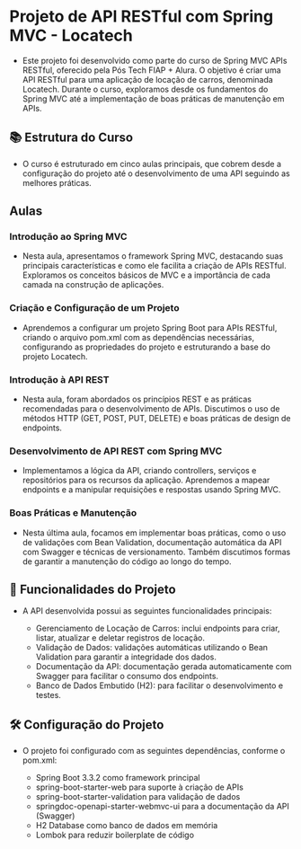 # Projeto de API RESTful com Spring MVC - Locatech

- Este projeto foi desenvolvido como parte do curso de Spring MVC APIs RESTful, oferecido pela Pós Tech FIAP + Alura. O objetivo é criar uma API RESTful para uma aplicação de locação de carros, denominada Locatech. Durante o curso, exploramos desde os fundamentos do Spring MVC até a implementação de boas práticas de manutenção em APIs.

## 📚 Estrutura do Curso

- O curso é estruturado em cinco aulas principais, que cobrem desde a configuração do projeto até o desenvolvimento de uma API seguindo as melhores práticas.

## Aulas

### Introdução ao Spring MVC

- Nesta aula, apresentamos o framework Spring MVC, destacando suas principais características e como ele facilita a criação de APIs RESTful. Exploramos os conceitos básicos de MVC e a importância de cada camada na construção de aplicações.

### Criação e Configuração de um Projeto

- Aprendemos a configurar um projeto Spring Boot para APIs RESTful, criando o arquivo pom.xml com as dependências necessárias, configurando as propriedades do projeto e estruturando a base do projeto Locatech.

### Introdução à API REST

- Nesta aula, foram abordados os princípios REST e as práticas recomendadas para o desenvolvimento de APIs. Discutimos o uso de métodos HTTP (GET, POST, PUT, DELETE) e boas práticas de design de endpoints.

### Desenvolvimento de API REST com Spring MVC

- Implementamos a lógica da API, criando controllers, serviços e repositórios para os recursos da aplicação. Aprendemos a mapear endpoints e a manipular requisições e respostas usando Spring MVC.

### Boas Práticas e Manutenção

- Nesta última aula, focamos em implementar boas práticas, como o uso de validações com Bean Validation, documentação automática da API com Swagger e técnicas de versionamento. Também discutimos formas de garantir a manutenção do código ao longo do tempo.

## 🚀 Funcionalidades do Projeto
- A API desenvolvida possui as seguintes funcionalidades principais:

    - Gerenciamento de Locação de Carros: inclui endpoints para criar, listar, atualizar e deletar registros de locação.
    - Validação de Dados: validações automáticas utilizando o Bean Validation para garantir a integridade dos dados.
    - Documentação da API: documentação gerada automaticamente com Swagger para facilitar o consumo dos endpoints.
    - Banco de Dados Embutido (H2): para facilitar o desenvolvimento e testes.

## 🛠️ Configuração do Projeto

- O projeto foi configurado com as seguintes dependências, conforme o pom.xml:

    - Spring Boot 3.3.2 como framework principal
    - spring-boot-starter-web para suporte à criação de APIs
    - spring-boot-starter-validation para validação de dados
    - springdoc-openapi-starter-webmvc-ui para a documentação da API (Swagger)
    - H2 Database como banco de dados em memória
    - Lombok para reduzir boilerplate de código